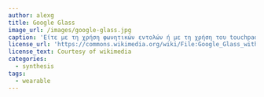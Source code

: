 ```yaml
---
author: alexg
title: Google Glass
image_url: /images/google-glass.jpg
caption: 'Είτε με τη χρήση φωνητικών εντολών ή με τη χρήση του touchpad στην πλαινή όψη των γυαλιών, προβάλλονται στα γυαλιά τα μέιλ του χρήστη, σελίδες στο ίντερνετ ή οποιαδήποτε εφαρμογή.'
license_url: 'https://commons.wikimedia.org/wiki/File:Google_Glass_with_frame.jpg'
license_text: Courtesy of wikimedia
categories:
  - synthesis
tags:
  - wearable
---
```

